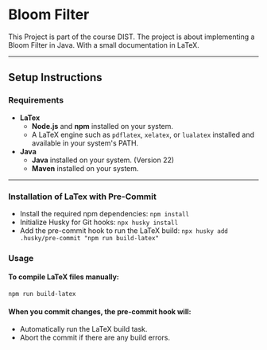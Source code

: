 # Bloom Filter
This Project is part of the course DIST.
The project is about implementing a Bloom Filter in Java.
With a small documentation in LaTeX.

---

## **Setup Instructions**

### **Requirements**
- **LaTex**
  - **Node.js** and **npm** installed on your system.
  - A LaTeX engine such as `pdflatex`, `xelatex`, or `lualatex` installed and available in your system's PATH.
- **Java**
  - **Java** installed on your system. (Version 22)
  - **Maven** installed on your system.

---

### **Installation** of LaTex with Pre-Commit
- Install the required npm dependencies: ```npm install```
- Initialize Husky for Git hooks: ```npx husky install```
- Add the pre-commit hook to run the LaTeX build: ```npx husky add .husky/pre-commit "npm run build-latex"```

### Usage
#### To compile LaTeX files manually:
```npm run build-latex```

#### When you commit changes, the pre-commit hook will:
- Automatically run the LaTeX build task.
- Abort the commit if there are any build errors.
